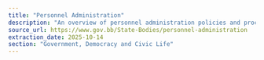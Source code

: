 ```yaml
---
title: "Personnel Administration"
description: "An overview of personnel administration policies and procedures within the Government of Barbados."
source_url: https://www.gov.bb/State-Bodies/personnel-administration
extraction_date: 2025-10-14
section: "Government, Democracy and Civic Life"
---
```

```